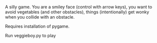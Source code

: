 A silly game.  You are a smiley face (control with arrow keys), you want to avoid vegetables (and other obstacles), things (intentionally) get wonky when you collide with an obstacle.

Requires installation of pygame.

Run veggieboy.py to play
